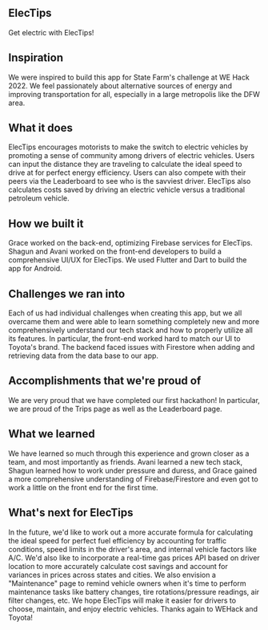 ## ElecTips
Get electric with ElecTips!
## Inspiration
We were inspired to build this app for State Farm's challenge at WE Hack 2022. We feel passionately about alternative sources of energy and improving transportation for all, especially in a large metropolis like the DFW area.
## What it does
ElecTips encourages motorists to make the switch to electric vehicles by promoting a sense of community among drivers of electric vehicles. Users can input the distance they are traveling to calculate the ideal speed to drive at for perfect energy efficiency. Users can also compete with their peers via the Leaderboard to see who is the savviest driver. ElecTips also calculates costs saved by driving an electric vehicle versus a traditional petroleum vehicle.
## How we built it
Grace worked on the back-end, optimizing Firebase services for ElecTips. Shagun and Avani worked on the front-end developers to build a comprehensive UI/UX for ElecTips. We used Flutter and Dart to build the app for Android.
## Challenges we ran into
Each of us had individual challenges when creating this app, but we all overcame them and were able to learn something completely new and more comprehensively understand our tech stack and how to properly utilize all its features. In particular, the front-end worked hard to match our UI to Toyota's brand. The backend faced issues with Firestore when adding and retrieving data from the data base to our app.
## Accomplishments that we're proud of
We are very proud that we have completed our first hackathon! In particular, we are proud of the Trips page as well as the Leaderboard page.
## What we learned
We have learned so much through this experience and grown closer as a team, and most importantly as friends. Avani learned a new tech stack, Shagun learned how to work under pressure and duress, and Grace gained a more comprehensive understanding of Firebase/Firestore and even got to work a little on the front end for the first time.
## What's next for ElecTips
In the future, we'd like to work out a more accurate formula for calculating the ideal speed for perfect fuel efficiency by accounting for traffic conditions, speed limits in the driver's area, and internal vehicle factors like A/C. We'd also like to incorporate a real-time gas prices API based on driver location to more accurately calculate cost savings and account for variances in prices across states and cities. We also envision a "Maintenance" page to remind vehicle owners when it's time to perform maintenance tasks like battery changes, tire rotations/pressure readings, air filter changes, etc. We hope ElecTips will make it easier for drivers to choose, maintain, and enjoy electric vehicles. Thanks again to WEHack and Toyota!
